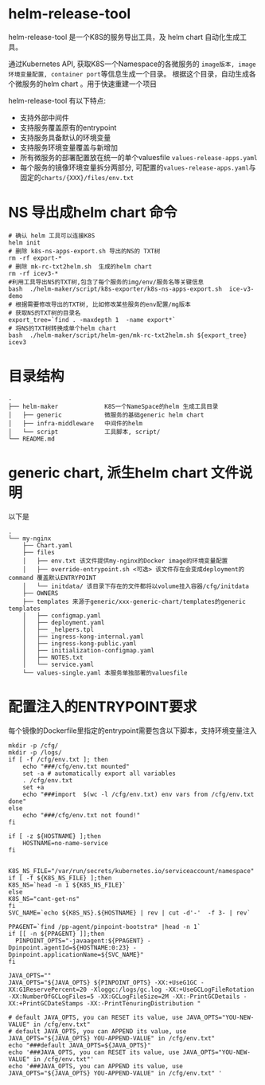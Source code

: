 # helm-release-tool
helm-release-tool 是一个K8S的服务导出工具，及 helm chart 自动化生成工具。

通过Kubernetes API, 获取K8S一个Namespace的各微服务的 `image版本, image 环境变量配置, container port`等信息生成一个目录。
根据这个目录，自动生成各个微服务的helm chart 。用于快速重建一个项目

helm-release-tool 有以下特点:
* 支持外部中间件
* 支持服务覆盖原有的entrypoint
* 支持服务具备默认的环境变量
* 支持服务环境变量覆盖与新增加
* 所有微服务的部署配置放在统一的单个valuesfile `values-release-apps.yaml`
* 每个服务的镜像环境变量拆分两部分, 可配置的`values-release-apps.yaml`与固定的`charts/{XXX}/files/env.txt`

# NS 导出成helm chart 命令
```aidl
# 确认 helm 工具可以连接K8S
helm init
# 删除 k8s-ns-apps-export.sh 导出的NS的 TXT树
rm -rf export-*
# 删除 mk-rc-txt2helm.sh  生成的helm chart
rm -rf icev3-*
#利用工具导出NS的TXT树,包含了每个服务的img/env/服务名等关键信息
bash  ./helm-maker/script/k8s-exporter/k8s-ns-apps-export.sh  ice-v3-demo
# 根据需要修改导出的TXT树, 比如修改某些服务的env配置/mg版本
# 获取NS的TXT树的目录名
export_tree=`find . -maxdepth 1  -name export*`
# 将NS的TXT树转换成单个helm chart
bash  ./helm-maker/script/helm-gen/mk-rc-txt2helm.sh ${export_tree} icev3
```

# 目录结构
```
.
├── helm-maker             K8S一个NameSpace的helm 生成工具目录
│   ├── generic            微服务的基础generic helm chart
│   ├── infra-middleware   中间件的helm
│   └── script             工具脚本, script/
└── README.md
```

# generic chart, 派生helm chart 文件说明
以下是
```aidl
.
└── my-nginx
    ├── Chart.yaml
    ├── files
    │   ├── env.txt 该文件提供my-nginx的Docker image的环境变量配置
    │   ├── override-entrypoint.sh <可选> 该文件存在会变成deployment的command 覆盖默认ENTRYPOINT
    │   └── initdata/ 该目录下存在的文件都将以volume挂入容器/cfg/initdata 
    ├── OWNERS
    ├── templates 来源于generic/xxx-generic-chart/templates的generic templates
    │   ├── configmap.yaml
    │   ├── deployment.yaml
    │   ├── _helpers.tpl
    │   ├── ingress-kong-internal.yaml
    │   ├── ingress-kong-public.yaml
    │   ├── initialization-configmap.yaml
    │   ├── NOTES.txt
    │   └── service.yaml
    └── values-single.yaml 本服务单独部署的valuesfile
```
#  配置注入的ENTRYPOINT要求
每个镜像的Dockerfile里指定的entrypoint需要包含以下脚本，支持环境变量注入
```aidl
mkdir -p /cfg/
mkdir -p /logs/
if [ -f /cfg/env.txt ]; then
    echo "###/cfg/env.txt mounted"
    set -a # automatically export all variables
    . /cfg/env.txt
    set +a
    echo "###import  $(wc -l /cfg/env.txt) env vars from /cfg/env.txt done"
else
    echo "###/cfg/env.txt not found!"
fi

if [ -z ${HOSTNAME} ];then
    HOSTNAME=no-name-service
fi


K8S_NS_FILE="/var/run/secrets/kubernetes.io/serviceaccount/namespace"
if [ -f ${K8S_NS_FILE} ];then
K8S_NS=`head -n 1 ${K8S_NS_FILE}`
else
K8S_NS="cant-get-ns"
fi
SVC_NAME=`echo ${K8S_NS}.${HOSTNAME} | rev | cut -d'-'  -f 3- | rev`

PPAGENT=`find /pp-agent/pinpoint-bootstra* |head -n 1`
if [[ -n ${PPAGENT} ]];then
  PINPOINT_OPTS="-javaagent:${PPAGENT} -Dpinpoint.agentId=${HOSTNAME:0:23} -Dpinpoint.applicationName=${SVC_NAME}"
fi

JAVA_OPTS=""
JAVA_OPTS="${JAVA_OPTS} ${PINPOINT_OPTS} -XX:+UseG1GC -XX:G1ReservePercent=20 -Xloggc:/logs/gc.log -XX:+UseGCLogFileRotation -XX:NumberOfGCLogFiles=5 -XX:GCLogFileSize=2M -XX:-PrintGCDetails -XX:+PrintGCDateStamps -XX:-PrintTenuringDistribution "

# default JAVA_OPTS, you can RESET its value, use JAVA_OPTS="YOU-NEW-VALUE" in /cfg/env.txt" 
# default JAVA_OPTS, you can APPEND its value, use JAVA_OPTS="${JAVA_OPTS} YOU-APPEND-VALUE" in /cfg/env.txt" 
echo "###default JAVA_OPTS=${JAVA_OPTS}"
echo '###JAVA_OPTS, you can RESET its value, use JAVA_OPTS="YOU-NEW-VALUE" in /cfg/env.txt"'
echo '###JAVA_OPTS, you can APPEND its value, use JAVA_OPTS="${JAVA_OPTS} YOU-APPEND-VALUE" in /cfg/env.txt" '
```
